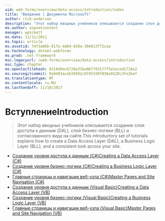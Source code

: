 ```yaml
---
uid: web-forms/overview/data-access/introduction/index
title: "Введение | Документы Microsoft"
author: rick-anderson
description: "Этот набор вводных учебников описывается создание слоя доступа к данным (DAL), слой бизнес-логики (BLL) и согласованного вида на сайте."
ms.author: aspnetcontent
manager: wpickett
ms.date: 11/11/2011
ms.topic: article
ms.assetid: 74f3a86b-81fa-4d64-820a-304613f72caa
ms.technology: dotnet-webforms
ms.prod: .net-framework
msc.legacyurl: /web-forms/overview/data-access/introduction
msc.type: chapter
ms.openlocfilehash: 631849ac6728a31ba967783177f5e1aced2716e2
ms.sourcegitcommit: 9a9483aceb34591c97451997036a9120c3fe2baf
ms.translationtype: MT
ms.contentlocale: ru-RU
ms.lasthandoff: 11/10/2017
---
```

<a name="introduction"></a><span data-ttu-id="968b9-103">Вступление</span><span class="sxs-lookup"><span data-stu-id="968b9-103">Introduction</span></span>
====================
> <span data-ttu-id="968b9-104">Этот набор вводных учебников описывается создание слоя доступа к данным (DAL), слой бизнес-логики (BLL) и согласованного вида на сайте.</span><span class="sxs-lookup"><span data-stu-id="968b9-104">This introductory set of tutorials explains how to create a Data Access Layer (DAL), a Business Logic Layer (BLL), and a consistent look across your site.</span></span>


- [<span data-ttu-id="968b9-105">Создание уровня доступа к данным (C#)</span><span class="sxs-lookup"><span data-stu-id="968b9-105">Creating a Data Access Layer (C#)</span></span>](creating-a-data-access-layer-cs.md)
- [<span data-ttu-id="968b9-106">Создание уровня бизнес-логики (C#)</span><span class="sxs-lookup"><span data-stu-id="968b9-106">Creating a Business Logic Layer (C#)</span></span>](creating-a-business-logic-layer-cs.md)
- [<span data-ttu-id="968b9-107">Главные страницы и навигации веб-узла (C#)</span><span class="sxs-lookup"><span data-stu-id="968b9-107">Master Pages and Site Navigation (C#)</span></span>](master-pages-and-site-navigation-cs.md)
- [<span data-ttu-id="968b9-108">Создание уровня доступа к данным (Visual Basic)</span><span class="sxs-lookup"><span data-stu-id="968b9-108">Creating a Data Access Layer (VB)</span></span>](creating-a-data-access-layer-vb.md)
- [<span data-ttu-id="968b9-109">Создание уровня бизнес-логики (Visual Basic)</span><span class="sxs-lookup"><span data-stu-id="968b9-109">Creating a Business Logic Layer (VB)</span></span>](creating-a-business-logic-layer-vb.md)
- [<span data-ttu-id="968b9-110">Главные страницы и навигации веб-узла (Visual Basic)</span><span class="sxs-lookup"><span data-stu-id="968b9-110">Master Pages and Site Navigation (VB)</span></span>](master-pages-and-site-navigation-vb.md)

